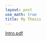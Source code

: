 ```yaml
---
layout: post
use_math: true
title: My Thesis
---
```


[Intro.pdf](https://github.com/at3e/at3e.github.io/tree/main/assets/Thesis_draft_ee19s006_Jun27.pdf)

